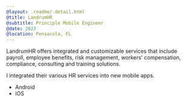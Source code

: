 ```yaml
---
@layout: .readme/.detail.html
@title: LandrumHR
@subtitle: Principle Mobile Engineer
@date: 2023
@location: Pensacola, FL
---
```

LandrumHR offers integrated and customizable services that include payroll,
employee benefits, risk management, workers’ compensation, compliance,
consulting and training solutions.

I integrated their various HR services into new mobile apps.

- Android
- iOS
